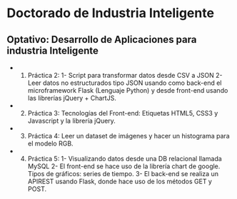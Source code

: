 # Doctorado de Industria Inteligente
## Optativo: Desarrollo de Aplicaciones para industria Inteligente

- 1. Práctica 2: 
    1- Script para transformar datos desde CSV a JSON 
    2- Leer datos no estructurados tipo JSON usando como back-end el microframework Flask (Lenguaje Python) y desde front-end usando las librerías jQuery + ChartJS.

- 2. Práctica 3: 
    Tecnologías del Front-end: Etiquetas HTML5, CSS3 y Javascript y la librería jQuery.

- 3. Práctica 4: 
    Leer un dataset de imágenes y hacer un histograma para el modelo RGB.

- 4. Práctica 5: 
    1- Visualizando datos desde una DB relacional llamada MySQL
    2- El front-end se hace uso de la librería chart de google. Tipos de gráficos: series de tiempo.
    3- El back-end se realiza un APIREST usando Flask, donde hace uso de los métodos GET y POST. 
